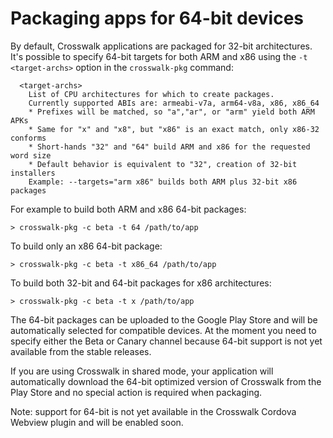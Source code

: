 # Packaging apps for 64-bit devices

By default, Crosswalk applications are packaged for 32-bit architectures. It's possible to specify 64-bit targets for both ARM and x86 using the `-t <target-archs>` option in the `crosswalk-pkg` command:

```
  <target-archs>
    List of CPU architectures for which to create packages.
    Currently supported ABIs are: armeabi-v7a, arm64-v8a, x86, x86_64
    * Prefixes will be matched, so "a","ar", or "arm" yield both ARM APKs
    * Same for "x" and "x8", but "x86" is an exact match, only x86-32 conforms
    * Short-hands "32" and "64" build ARM and x86 for the requested word size
    * Default behavior is equivalent to "32", creation of 32-bit installers
    Example: --targets="arm x86" builds both ARM plus 32-bit x86 packages
```

For example to build both ARM and x86 64-bit packages:

```
> crosswalk-pkg -c beta -t 64 /path/to/app
```

To build only an x86 64-bit package:

```
> crosswalk-pkg -c beta -t x86_64 /path/to/app
```

To build both 32-bit and 64-bit packages for x86 architectures:

```
> crosswalk-pkg -c beta -t x /path/to/app
```

The 64-bit packages can be uploaded to the Google Play Store and will be automatically selected for compatible devices. At the moment you need to specify either the Beta or Canary channel because 64-bit support is not yet available from the stable releases.

If you are using Crosswalk in shared mode, your application will automatically download the 64-bit optimized version of Crosswalk from the Play Store and no special action is required when packaging.

Note: support for 64-bit is not yet available in the Crosswalk Cordova Webview plugin and will be enabled soon.

